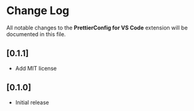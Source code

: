 # Change Log

All notable changes to the **PrettierConfig for VS Code** extension will be documented in this file.

## [0.1.1]

- Add MIT license

## [0.1.0]

- Initial release
